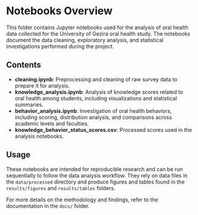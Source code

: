 <!-- markdownlint-disable MD013 -->
# Notebooks Overview

This folder contains Jupyter notebooks used for the analysis of oral health data collected for the University of Gezira oral health study. The notebooks document the data cleaning, exploratory analysis, and statistical investigations performed during the project.

## Contents

- **cleaning.ipynb**: Preprocessing and cleaning of raw survey data to prepare it for analysis.
- **knowledge_analysis.ipynb**: Analysis of knowledge scores related to oral health among students, including visualizations and statistical summaries.
- **behavior_analysis.ipynb**: Investigation of oral health behaviors, including scoring, distribution analysis, and comparisons across academic levels and faculties.
- **knowledge_behavior_status_scores.csv**: Processed scores used in the analysis notebooks.

## Usage

These notebooks are intended for reproducible research and can be run sequentially to follow the data analysis workflow. They rely on data files in the `data/processed` directory and produce figures and tables found in the `results/figures` and `results/tables` folders.

For more details on the methodology and findings, refer to the documentation in the `docs/` folder.
